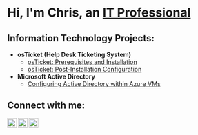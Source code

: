 <h1>Hi, I'm Chris, an <a href="https://www.linkedin.com/in/christopher-jones-c4r1s">IT Professional</a></h1>

<h2>Information Technology Projects:</h2>

- <b>osTicket (Help Desk Ticketing System)</b>
  - [osTicket: Prerequisites and Installation](https://github.com/CJones226/osticket-prereqs)
  - [osTicket: Post-Installation Configuration](https://github.com/CJones226/post-install-config)
- <b>Microsoft Active Directory</b>
  - [Configuring Active Directory within Azure VMs](https://github.com/CJones226/configure-ad)

<h2>Connect with me:</h2>

[<img align="left" alt="Chris | GlaassDoor" width="22px" src="https://cdn.jsdelivr.net/npm/simple-icons@3.13.0/icons/glassdoor.svg" />][glassdoor]
[<img align="left" alt="Chris | LinkedIn" width="22px" src="https://cdn.jsdelivr.net/npm/simple-icons@v3/icons/linkedin.svg" />][linkedin]
[<img align="left" alt="Chris | Indeed" width="22px" src="https://cdn.jsdelivr.net/npm/simple-icons@3.13.0/icons/indeed.svg" />][indeed]

[glassdoor]: https://www.glassdoor.com/member/profile
[indeed]: https://profile.indeed.com/?hl=en_US&co=US&from=gnav-jobseeker-profile--profile-one-frontend
[linkedin]: https://www.linkedin.com/in/christopher-jones-c4r1s
